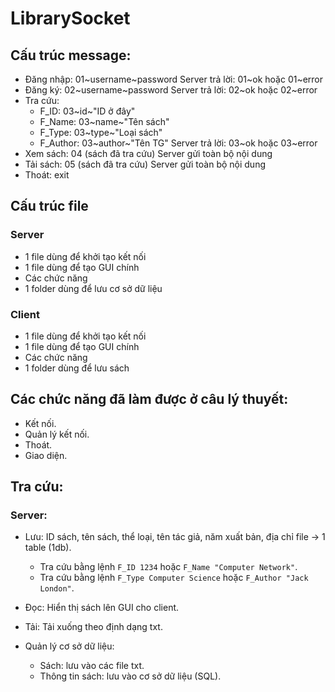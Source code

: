 # LibrarySocket

## Cấu trúc message:
 - Đăng nhập: 01~username~password
    Server trả lời: 01~ok hoặc 01~error
 - Đăng ký: 02~username~password
    Server trả lời: 02~ok hoặc 02~error
 - Tra cứu:
    + F_ID: 03~id~"ID ở đây"
    + F_Name: 03~name~"Tên sách"
    + F_Type: 03~type~"Loại sách"
    + F_Author: 03~author~"Tên TG"
    Server trả lời: 03~ok hoặc 03~error
 - Xem sách: 04 (sách đã tra cứu)
    Server gửi toàn bộ nội dung
 - Tải sách: 05 (sách đã tra cứu)
    Server gửi toàn bộ nội dung
 - Thoát: exit

## Cấu trúc file
 ### Server
 - 1 file dùng để khởi tạo kết nối
 - 1 file dùng để tạo GUI chính
 - Các chức năng
 - 1 folder dùng để lưu cơ sở dữ liệu

 ### Client
 - 1 file dùng để khởi tạo kết nối
 - 1 file dùng để tạo GUI chính
 - Các chức năng
 - 1 folder dùng để lưu sách

## Các chức năng đã làm được ở câu lý thuyết:
 - Kết nối.
 - Quản lý kết nối.
 - Thoát.
 - Giao diện.


## Tra cứu:
 ### Server:
  - Lưu: ID sách, tên sách, thể loại, tên tác giả, năm xuất bản, địa chỉ file -> 1 table (1db).
    + Tra cứu bằng lệnh `F_ID 1234` hoặc `F_Name "Computer Network"`.
    + Tra cứu bằng lệnh `F_Type Computer Science` hoặc `F_Author "Jack London"`.

 - Đọc: Hiển thị sách lên GUI cho client.
 - Tải: Tải xuống theo định dạng txt.
 - Quản lý cơ sở dữ liệu:
    + Sách: lưu vào các file txt.
    + Thông tin sách: lưu vào cơ sở dữ liệu (SQL).